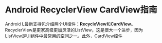 Android RecyclerView CardView指南
==================
Android L最新支持包介绍两个UI控件：**RecycleView**和**CardView**。RecyclerView是更家高级更加灵活的ListView，这是很大一个进步，因为ListView是UI组件中最常用的空间之一。此外，CardView控件